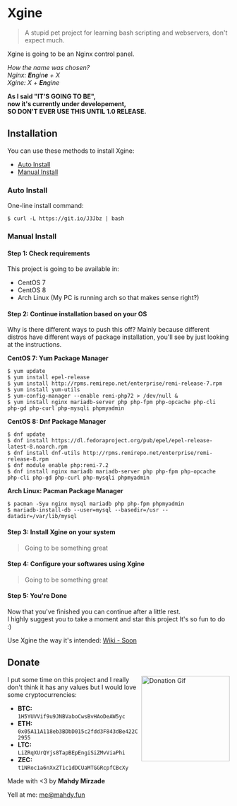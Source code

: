 # Xgine

> A stupid pet project for learning bash scripting and webservers, don't expect much.

Xgine is going to be an Nginx control panel.

_How the name was chosen?<br/>
Nginx: **En**gin**e** + X<br/>
Xgine: X + **En**gine_

**As I said "IT'S GOING TO BE",<br/>
now it's currently under developement,<br/>
SO DON'T EVER USE THIS UNTIL 1.0 RELEASE.**

## Installation
You can use these methods to install Xgine:
- [Auto Install](#auto-install)
- [Manual Install](#manual-install)

### Auto Install
One-line install command:
```
$ curl -L https://git.io/J3Jbz | bash
```

### Manual Install
#### Step 1: Check requirements
This project is going to be available in:
- CentOS 7
- CentOS 8
- Arch Linux (My PC is running arch so that makes sense right?)

#### Step 2: Continue installation based on your OS
Why is there different ways to push this off? Mainly because different distros have different ways of package installation, you'll see by just looking at the instructions.

**CentOS 7: Yum Package Manager**
```
$ yum update
$ yum install epel-release 
$ yum install http://rpms.remirepo.net/enterprise/remi-release-7.rpm
$ yum install yum-utils
$ yum-config-manager --enable remi-php72 > /dev/null &
$ yum install nginx mariadb-server php php-fpm php-opcache php-cli php-gd php-curl php-mysqli phpmyadmin
```

**CentOS 8: Dnf Package Manager**
```
$ dnf update
$ dnf install https://dl.fedoraproject.org/pub/epel/epel-release-latest-8.noarch.rpm
$ dnf install dnf-utils http://rpms.remirepo.net/enterprise/remi-release-8.rpm
$ dnf module enable php:remi-7.2
$ dnf install nginx mariadb mariadb-server php php-fpm php-opcache php-cli php-gd php-curl php-mysqli phpmyadmin
```

**Arch Linux: Pacman Package Manager**
```
$ pacman -Syu nginx mysql mariadb php php-fpm phpmyadmin
$ mariadb-install-db --user=mysql --basedir=/usr --datadir=/var/lib/mysql
```

#### Step 3: Install Xgine on your system
> Going to be something great

#### Step 4: Configure your softwares using Xgine
> Going to be something great

#### Step 5: You're Done
Now that you've finished you can continue after a little rest.<br/>
I highly suggest you to take a moment and star this project It's so fun to do :)

Use Xgine the way it's intended:
[Wiki - Soon](#)

## Donate
<a href="https://raw.githubusercontent.com/mahdymirzade/mahdymirzade/main/assets/dotfiles/heart.gif"><img src="https://raw.githubusercontent.com/mahdymirzade/mahdymirzade/main/assets/dotfiles/lq/heart.gif" alt="Donation Gif" width="200" height="193" align="right"></a>
I put some time on this project and I really don't think it has any values but I would love some cryptocurrencies:
- **BTC:** `1H5YUVVif9u9JNBVaboCwsBvHAoDeAW5yc`
- **ETH:** `0x05A11A118eb3BDbD015c2fdd3F843dBe422C2955`
- **LTC:** `LiZRqXUrQYjs8TapBEpEngiSiZMvViaPhi`
- **ZEC:** `t1NRoc1a6nXxZT1c1dDCUaMTGGRcpfCBcXy`

Made with <3 by **Mahdy Mirzade**

Yell at me: [me@mahdy.fun](mailto:me@mahdy.fun)
